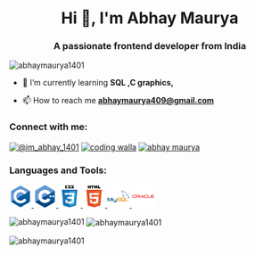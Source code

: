 <h1 align="center">Hi 👋, I'm Abhay Maurya</h1>
<h3 align="center">A passionate frontend developer from India</h3>

<p align="left"> <img src="https://komarev.com/ghpvc/?username=abhaymaurya1401&label=Profile%20views&color=0e75b6&style=flat" alt="abhaymaurya1401" /> </p>

- 🌱 I’m currently learning **SQL ,C graphics,**

- 📫 How to reach me **abhaymaurya409@gmail.com**

<h3 align="left">Connect with me:</h3>
<p align="left">
<a href="https://instagram.com/@im_abhay_1401" target="blank"><img align="center" src="https://raw.githubusercontent.com/rahuldkjain/github-profile-readme-generator/master/src/images/icons/Social/instagram.svg" alt="@im_abhay_1401" height="30" width="40" /></a>
<a href="https://www.youtube.com/c/coding walla" target="blank"><img align="center" src="https://raw.githubusercontent.com/rahuldkjain/github-profile-readme-generator/master/src/images/icons/Social/youtube.svg" alt="coding walla" height="30" width="40" /></a>
<a href="https://www.hackerrank.com/abhay maurya" target="blank"><img align="center" src="https://raw.githubusercontent.com/rahuldkjain/github-profile-readme-generator/master/src/images/icons/Social/hackerrank.svg" alt="abhay maurya" height="30" width="40" /></a>
</p>

<h3 align="left">Languages and Tools:</h3>
<p align="left"> <a href="https://www.cprogramming.com/" target="_blank" rel="noreferrer"> <img src="https://raw.githubusercontent.com/devicons/devicon/master/icons/c/c-original.svg" alt="c" width="40" height="40"/> </a> <a href="https://www.w3schools.com/cpp/" target="_blank" rel="noreferrer"> <img src="https://raw.githubusercontent.com/devicons/devicon/master/icons/cplusplus/cplusplus-original.svg" alt="cplusplus" width="40" height="40"/> </a> <a href="https://www.w3schools.com/css/" target="_blank" rel="noreferrer"> <img src="https://raw.githubusercontent.com/devicons/devicon/master/icons/css3/css3-original-wordmark.svg" alt="css3" width="40" height="40"/> </a> <a href="https://www.w3.org/html/" target="_blank" rel="noreferrer"> <img src="https://raw.githubusercontent.com/devicons/devicon/master/icons/html5/html5-original-wordmark.svg" alt="html5" width="40" height="40"/> </a> <a href="https://www.mysql.com/" target="_blank" rel="noreferrer"> <img src="https://raw.githubusercontent.com/devicons/devicon/master/icons/mysql/mysql-original-wordmark.svg" alt="mysql" width="40" height="40"/> </a> <a href="https://www.oracle.com/" target="_blank" rel="noreferrer"> <img src="https://raw.githubusercontent.com/devicons/devicon/master/icons/oracle/oracle-original.svg" alt="oracle" width="40" height="40"/> </a> </p>

<p><img align="left" src="https://github-readme-stats.vercel.app/api/top-langs?username=abhaymaurya1401&show_icons=true&locale=en&layout=compact" alt="abhaymaurya1401" /></p>

<p>&nbsp;<img align="center" src="https://github-readme-stats.vercel.app/api?username=abhaymaurya1401&show_icons=true&locale=en" alt="abhaymaurya1401" /></p>

<p><img align="center" src="https://github-readme-streak-stats.herokuapp.com/?user=abhaymaurya1401&" alt="abhaymaurya1401" /></p>
